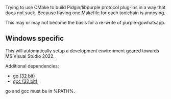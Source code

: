 Trying to use CMake to build Pidgin/libpurple protocol plug-ins in a way that does not suck.
Because having one Makefile for each toolchain is annoying.

This may or may not become the basis for a re-write of purple-gowhatsapp.

## Windows specific

This will automatically setup a development environment geared towards MS Visual Studio 2022.

Additional dependencies:

* [go (32 bit)](https://go.dev/dl/go1.17.5.windows-386.msi)
* [gcc (32 bit)](https://osdn.net/projects/mingw/)

go and gcc must be in %PATH%.
